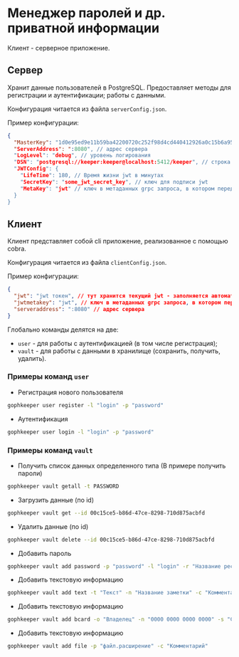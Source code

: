 # Менеджер паролей и др. приватной информации

Клиент - серверное приложение.

## Сервер

Хранит данные пользователей в PostgreSQL. Предоставляет методы для регистрации и аутентификации; работы с данными.

Конфигурация читается из файла ```serverConfig.json```.

Пример конфигурации:
```json
{
  "MasterKey": "1d0e95ed9e11b59ba42200720c252f98d4cd440412926a0c15b6a95e03ab4480", // мастер ключ для шифрования ключей пользователей",
  "ServerAddress": ":8080", // адрес сервера
  "LogLevel": "debug", // уровень логирования
  "DSN": "postgresql://keeper:keeper@localhost:5412/keeper", // строка для подключения к БД
  "JWTConfig": {
    "LifeTime": 180, // Время жизни jwt в минутах
    "SecretKey": "some_jwt_secret_key", // ключ для подписи jwt
    "MetaKey": "jwt" // ключ в метаданных grpc запроса, в котором передается токен
  }
}
```

## Клиент

Клиент представляет собой cli приложение, реализованное с помощью cobra.

Конфигурация читается из файла ```clientConfig.json```.

Пример конфигурации:
```json
{
  "jwt": "jwt токен", // тут хранится текущий jwt - заполняется автоматически при аутентификации
  "jwtmetakey": "jwt", // ключ в метаданных grpc запроса, в котором передается токен
  "serveraddress": ":8080" // адрес сервера
}
```

Глобально команды делятся на две: 
 - ```user``` - для работы с аутентификацией (в том числе регистрация);
 - ```vault``` - для работы с данными в хранилище (сохранить, получить, удалить).

### Примеры команд ```user```

 - Регистрация нового пользователя
 ```sh
 gophkeeper user register -l "login" -p "password"
 ```
 - Аутентификация
 ```sh
 gophkeeper user login -l "login" -p "password"
 ```

 ### Примеры команд ```vault```

 - Получить список данных определенного типа (В примере получить пароли)
 ```sh
 gophkeeper vault getall -t PASSWORD
 ```

 - Загрузить данные (по id)
 ```sh
 gophkeeper vault get --id 00c15ce5-b86d-47ce-8298-710d875acbfd
 ```

 - Удалить данные (по id)
 ```sh
 gophkeeper vault delete --id 00c15ce5-b86d-47ce-8298-710d875acbfd
 ```

 - Добавить пароль
 ```sh
 gophkeeper vault add password -p "password" -l "login" -r "Название ресурса" -c "Комментарий"
 ```

 - Добавить текстовую информацию
 ```sh
 gophkeeper vault add text -t "Текст" -n "Название заметки" -c "Комментарий"
 ```

 - Добавить текстовую информацию
 ```sh
 gophkeeper vault add bcard -o "Владелец" -n "0000 0000 0000 0000" -s "CSV" -m 2 -y 25 -b "Банк" -c "Комментарий"
 ```

 - Добавить текстовую информацию
 ```sh
 gophkeeper vault add file -p "файл.расширение" -c "Комментарий"
 ```